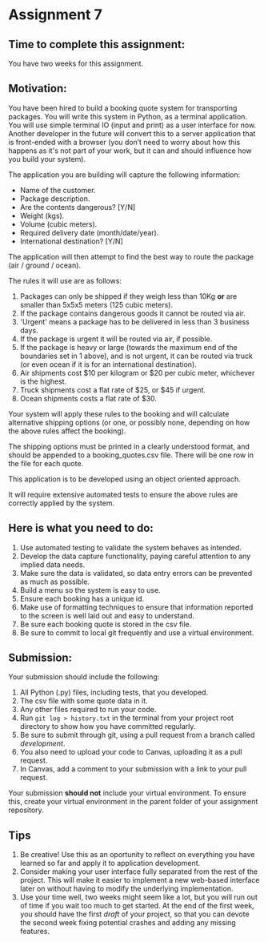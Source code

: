 # Assignment 7

## Time to complete this assignment:

You have two weeks for this assignment.

## Motivation:

You have been hired to build a booking quote system for transporting packages. 
You will write this system in Python, as a terminal application. You will use 
simple terminal IO (input and print) as a user interface for now. Another 
developer in the future will convert this to a server application that is 
front-ended with a browser (you don’t need to worry about how this happens as 
it's not part of your work, but it can and should influence how you build your 
system).

The application you are building will capture the following information:

* Name of the customer.
* Package description.
* Are the contents dangerous? [Y/N]
* Weight (kgs).
* Volume (cubic meters).
* Required delivery date (month/date/year).
* International destination? [Y/N]

The application will then attempt to find the best way to route the package (air / ground / ocean).

The rules it will use are as follows:

1. Packages can only be shipped if they weigh less than 10Kg **or** are smaller 
than 5x5x5 meters (125 cubic meters).
1. If the package contains dangerous goods it cannot be routed via air.
1. 'Urgent' means a package has to be delivered in less than 3 business days.
1. If the package is urgent it will be routed via air, if possible.
1. If the package is heavy or large (towards the maximum end of the boundaries 
set in 1 above), and is not urgent, it can be routed via truck (or even ocean 
if it is for an international destination).
1. Air shipments cost $10 per kilogram or $20 per cubic meter, whichever is 
the highest.
1. Truck shipments cost a flat rate of $25, or $45 if urgent.
1. Ocean shipments costs a flat rate of $30.

Your system will apply these rules to the booking and will calculate 
alternative shipping options (or one, or possibly none, depending on how the 
above rules affect the booking).

The shipping options must be printed in a clearly understood format, and 
should be appended to a booking_quotes.csv file. There will be one row in the
file for each quote.

This application is to be developed using an object oriented approach.

It will require extensive automated tests to ensure the above rules are 
correctly applied by the system.

## Here is what you need to do:

1. Use automated testing to validate the system behaves as intended.
1. Develop the data capture functionality, paying careful attention to any 
implied data needs.
1. Make sure the data is validated, so data entry errors can be prevented as 
much as possible.
1. Build a menu so the system is easy to use.
1. Ensure each booking has a unique id.
1. Make use of formatting techniques to ensure that information reported to 
the screen is well laid out and easy to understand.
1. Be sure each booking quote is stored in the csv file.
1. Be sure to commit to local git frequently and use a virtual environment.

## Submission:

Your submission should include the following:

1. All Python (.py) files, including tests, that you developed.
1. The csv file with some quote data in it.
1. Any other files required to run your code.
1. Run ```git log > history.txt``` in the terminal from your project root 
directory to show how you have committed regularly.
1. Be sure to submit through git, using a pull request from a branch called *development*. 
1. You also need to upload your code to Canvas, uploading it as a pull request.
1. In Canvas, add a comment to your submission with a link to your pull request.

Your submission **should not** include your virtual environment. To ensure this, create your
virtual environment in the parent folder of your assignment repository.

## Tips

1. Be creative! Use this as an oportunity to reflect on everything you have 
learned so far and apply it to application development.
1. Consider making your user interface fully separated from the rest of the project. This will make it
easier to implement a new web-based interface later on without having to modify the underlying implementation.
1. Use your time well, two weeks might seem like a lot, but you will run out of time if you
wait too much to get started. At the end of the first week, you should have the first
*draft* of your project, so that you can devote the second week fixing potential crashes
and adding any missing features.
